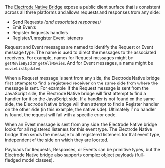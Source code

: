 The [Electrode Native Bridge] expose a public client surface that is consistent across all three platforms and allows requests and responses from any side:

- Send Requests _(and associated responses)_
- Emit Events
- Register Requests handlers
- Register/Unregister Event listeners

Request and Event messages are named to identify the Request or Event message type. The name is used to direct the messages to the associated receivers. For example, names for Request messages might be `getMovieById` or `getAllMovies`. And for Event messages, a name might be `movieListUpdated`.

When a Request message is sent from any side, the Electrode Native bridge first attempts to find a registered receiver on the same side from where the message is sent. For example, if the Request message is sent from the JavaScript side, the Electrode Native bridge will first attempt to find a handler for it on the JavaScript side. If a handler is not found on the same side, the Electrode Native bridge will then attempt to find a Register handler on the other side (in this example, the native side). Ultimately if no handler is found, the request will fail with a specific error code.

When an Event message is sent from any side, the Electrode Native bridge looks for all registered listeners for this event type. The Electrode Native bridge then sends the message to all registered listeners for that event type, independent of the side on which they are located.

Payloads for Requests, Responses, or Events can be primitive types, but the Electrode Native bridge also supports complex object payloads (full-fledged model classes).

[electrode native bridge]: https://github.com/electrode-io/react-native-electrode-bridge
